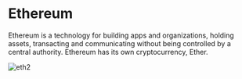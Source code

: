 # Ethereum

Ethereum is a technology for building apps and organizations, holding assets, transacting and communicating without being controlled by a central authority.
Ethereum has its own cryptocurrency, Ether.


![eth2](https://user-images.githubusercontent.com/118181755/230965790-d154ed2d-9bb3-4061-8d35-c0edd4e97520.jpg)
